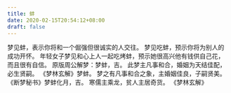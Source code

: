 ```yaml
---
title: 蚌
date: 2020-02-15T20:54:12+08:00
draft: false
---
```


梦见蚌，表示你将和一个倔强但很诚实的人交往。
梦见吃蚌，预示你将为别人的成功开怀。
年轻女子梦见和心上人一起吃烤蚌，预示她很高兴他有钱供自己花，而且很有自信。
原版周公解梦：梦蚌，吉。
此梦主凡事和合，婚姻为天结佳配，必生贤嗣。
《梦林玄解》梦蚌。
梦之有凡事和合之象，主婚姻佳良，子嗣贤美。
《断梦秘书》梦蚌化月，吉。
寒儒主乘龙，贫人主居奇货。
《梦林玄解》